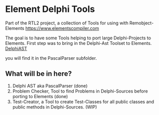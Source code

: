 # Element Delphi Tools
Part of the RTL2 project, a collection of Tools for using with Remobject-Elements
https://www.elementscompiler.com

The goal is to have some Tools helping to port large Delphi-Projects to Elements.
First step was to bring in the Delphi-Ast Toolset to Elements.
[DelphiAST](https://github.com/RomanYankovsky/DelphiAST)

you will find it in the PascalParser subfolder.

## What will be in here?

1. Delphi AST aka PascalParser (done)
1. Problem Checker,
   Tool to find Problems in Delphi-Sources before porting to Elements (done)
1. Test-Creator, a Tool to create Test-Classes for all public classes and public methods in Delphi-Sources. (WIP)